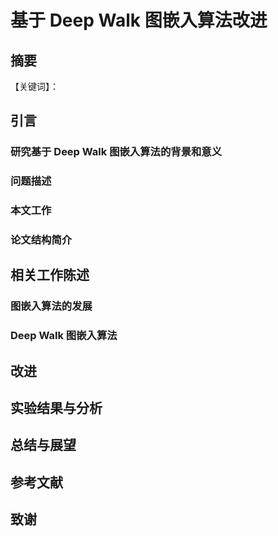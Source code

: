 # 基于 Deep Walk 图嵌入算法改进



## 摘要





【关键词】：



## 引言

### 研究基于 Deep Walk 图嵌入算法的背景和意义



### 问题描述



### 本文工作



### 论文结构简介



## 相关工作陈述

### 图嵌入算法的发展



### Deep Walk 图嵌入算法







## 改进





## 实验结果与分析







## 总结与展望





## 参考文献





## 致谢















